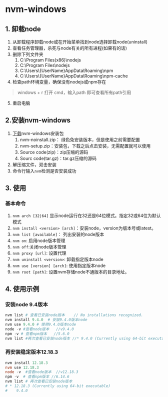# nvm-windows

## 1. 卸载node

1. 从卸载程序卸载node或在开始菜单找到node选择卸载node(uninstall)
2. 查看任务管理器，杀死与node有关的所有进程(如果有的话)
3. 删除下列文件夹
   1. C:\Program Files(x86)\nodejs
   2. C:\Program Files\nodejs
   3. C:\Users\\\{UserName\}AppData\Roaming\npm
   4. C:\Users\\\{UserName\}AppData\Roaming\npm-cache
4. 检查path环境变量，确保没有nodejs或npm存在

> windows + r 打开 cmd，输入path 即可查看所有path引用

5. 重启电脑

## 2.安装nvm-windows

1. [下载](https://github.com/coreybutler/nvm-windows/releases)nvm-windows安装包
   1. nvm-noinstall.zip：  绿色免安装版本，但是使用之前需要配置
   2. nvm-setup.zip：安装包，下载之后点击安装，无需配置就可以使用
   3. Source code(zip)：zip压缩的源码
   4. Sourc code(tar.gz)：tar.gz压缩的源码
2. 解压缩文件，双击安装
3. 命令行输入`nvm`检测是否安装成功

## 3. 使用

### 基本命令

1. `nvm arch [32|64]` 显示node运行在32还是64位模式。指定32或64位为默认模式
2. `nvm install <version> [arch]`：安装node，version为版本号或latest。
3. `nvm list [available]`： 列出安装的node版本
4. `nvm on`: 启用node版本管理
5. `nvm off`:关闭node版本管理
6. `nvm proxy [url]`: 设置代理
7. `nvm uninstall <version>`: 卸载指定版本node
8. `nvm use [version] [arch]`: 使用指定版本node
9. `nvm root [path]`: 设置nvm存储node不通版本的目录地址。

## 4. 使用示例

### 安装node 9.4版本

```powershell
nvm list # 查看已安装node版本    // No installations recognized.
nvm install 9.4.0  # 安装9.4.0版本node
nvm use 9.4.0 # 使用9.4.0版本node
node -v #查看node版本   //v9.4.0
npm -v # 查看npm版本   //5.6.0
nvm list #再次查看已安装node版本 //* 9.4.0 (Currently using 64-bit executable)
```

### 再安装稳定版本12.18.3

```powershell
nvm install 12.18.3
nvm use 12.18.3
node -v  #查看node版本  //v12.18.3
npm -v  # 查看npm版本 //6.14.6
nvm list # 再次查看已安装node版本
# * 12.18.3 (Currently using 64-bit executable)
#    9.4.0
```


